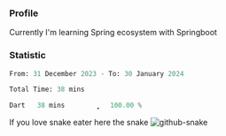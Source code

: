 ### Profile 

Currently I'm learning Spring ecosystem with Springboot

### Statistic
<!--START_SECTION:waka-->

```python
From: 31 December 2023 - To: 30 January 2024

Total Time: 38 mins

Dart   38 mins         ͎͎͎͎͎͎͎͎͎͎͎͎͎͎͎͎͎͎͎͎͎͎͎͎͎   100.00 %
```

<!--END_SECTION:waka-->

If you love snake eater here the snake 
<picture>
  <source media="(prefers-color-scheme: dark)" srcset="https://github.com/pradana4648/pradana4648/blob/c0566a83ca6ea5f2e46bab00e717c4c82b4b5c4c/github-contribution-grid-snake-dark.svg" />
  <source media="(prefers-color-scheme: light)" srcset="https://github.com/pradana4648/pradana4648/blob/c0566a83ca6ea5f2e46bab00e717c4c82b4b5c4c/github-contribution-grid-snake.svg" />
  <img alt="github-snake" src="https://github.com/pradana4648/pradana4648/blob/c0566a83ca6ea5f2e46bab00e717c4c82b4b5c4c/github-contribution-grid-snake.svg" />
</picture>
